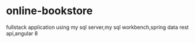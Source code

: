 # online-bookstore
fullstack application using my sql server,my sql workbench,spring data rest api,angular 8
